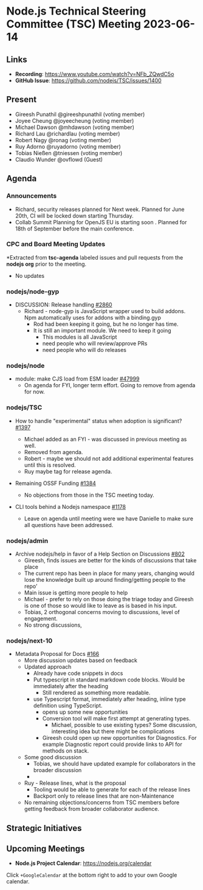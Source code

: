# Node.js Technical Steering Committee (TSC) Meeting 2023-06-14

## Links

* **Recording**:  <https://www.youtube.com/watch?v=NFb_ZQwdC5o>
* **GitHub Issue**: <https://github.com/nodejs/TSC/issues/1400>

## Present

* Gireesh Punathil @gireeshpunathil (voting member)
* Joyee Cheung @joyeecheung (voting member)
* Michael Dawson @mhdawson (voting member)
* Richard Lau @richardlau (voting member)
* Robert Nagy @ronag (voting member)
* Ruy Adorno @ruyadorno (voting member)
* Tobias Nießen @tniessen (voting member)
* Claudio Wunder @ovflowd (Guest)

## Agenda

### Announcements

* Richard, security releases planned for Next week. Planned for June 20th, CI will be locked down starting Thursday.
* Collab Summit Planning for OpenJS EU is starting soon . Planned for 18th of September before the main conference.

### CPC and Board Meeting Updates

*Extracted from **tsc-agenda** labeled issues and pull requests from the **nodejs org** prior to the meeting.

* No updates

### nodejs/node-gyp

* DISCUSSION: Release handling [#2860](https://github.com/nodejs/node-gyp/issues/2860)
  * Richard - node-gyp is JavaScript wrapper used to build addons. Npm automatically uses for addons with a binding.gyp
    * Rod had been keeping it going, but he no longer has time.
    * It is still an important module. We need to keep it going
      * This modules is all JavaScript
      * need people who will review/approve PRs
      * need people who will do releases

### nodejs/node

* module: make CJS load from ESM loader [#47999](https://github.com/nodejs/node/pull/47999)
  * On agenda for FYI, longer term effort. Going to remove from agenda for now.

### nodejs/TSC

* How to handle "experimental" status when adoption is significant? [#1397](https://github.com/nodejs/TSC/issues/1397)
  * Michael added as an FYI - was discussed in previous meeting as well.
  * Removed from agenda.
  * Robert - maybe we should not add additional experimental features until this is resolved.
  * Ruy maybe tag for release agenda.

* Remaining OSSF Funding [#1384](https://github.com/nodejs/TSC/issues/1384)
  * No objections from those in the TSC meeting today.

* CLI tools behind a Nodejs namespace [#1178](https://github.com/nodejs/TSC/issues/1178)
  * Leave on agenda until meeting were we have Danielle to make sure all questions have been addressed.

### nodejs/admin

* Archive nodejs/help in favor of a Help Section on Discussions [#802](https://github.com/nodejs/admin/issues/802)
  * Gireesh, finds issues are better for the kinds of discussions that take place
  * The current repo has been in place for many years, changing would lose the knowledge built up around finding/getting people to the repo’
  * Main issue is getting more people to help
  * Michael - prefer to rely on those doing the triage today and Gireesh is one of those so would like to leave as is based in his input.
  * Tobias, 2 orthogonal concerns moving to discussions, level of engagement.
  * No strong discussions,

### nodejs/next-10

* Metadata Proposal for Docs [#166](https://github.com/nodejs/next-10/issues/166)
  * More discussion updates based on feedback
  * Updated approach
    * Already have code snippets in docs
    * Put typescript in standard markdown code blocks. Would be immediately after the heading
      * Still rendered as something more readable.
    * use Typescript format, immediately after heading, inline type definition using TypeScript.
      * opens up some new opportunities
      * Conversion tool will make first attempt at generating types.  
        * Michael, possible to use existing types? Some discussion, interesting idea but there might be complications
      * Gireesh could open up new opportunities for Diagnostics. For example Diagnostic report could provide links to API for methods on stack.
  * Some good discussion
    * Tobias, we should have updated example for collaborators in the broader discussion
    *
  * Ruy - Release lines, what is the proposal
    * Tooling would be able to generate for each of the release lines
    * Backport only to release lines that are non-Maintenance
  * No remaining objections/concerns from TSC members before getting feedback from broader collaborator audience.

## Strategic Initiatives

## Upcoming Meetings

* **Node.js Project Calendar**: <https://nodejs.org/calendar>

Click `+GoogleCalendar` at the bottom right to add to your own Google calendar.
